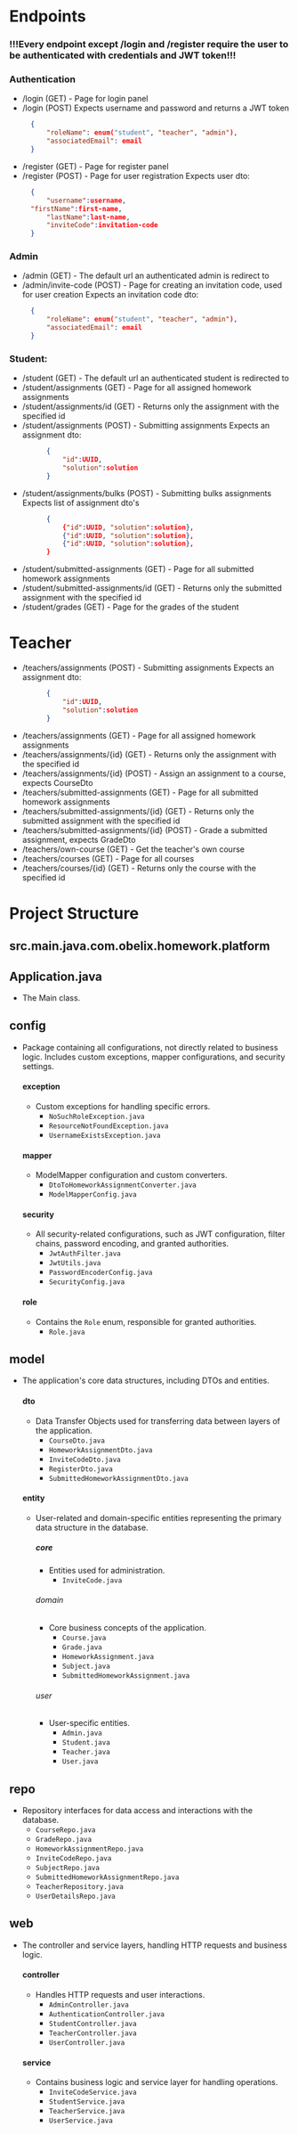 # Endpoints

### !!!Every endpoint except /login and /register require the user to be authenticated with credentials and JWT token!!!

### Authentication
- /login (GET) - Page for login panel
- /login (POST)
  Expects username and password and returns a JWT token
  ```json
	{
		"roleName": enum("student", "teacher", "admin"),
		"associatedEmail": email
	}
  ```
- /register (GET) - Page for register panel
- /register (POST) - Page for user registration
  Expects user dto:
  ```json
	{
		"username":username,
  	"firstName":first-name,
		"lastName":last-name,
		"inviteCode":invitation-code
	}
  ```

### Admin
- /admin (GET) - The default url an authenticated admin is redirect to
- /admin/invite-code (POST) - Page for creating an invitation code, used for user creation
  Expects an invitation code dto:
  ```json
	{
		"roleName": enum("student", "teacher", "admin"),
		"associatedEmail": email
	}
  ```

### Student:
- /student (GET) - The default url an authenticated student is redirected to
- /student/assignments (GET) - Page for all assigned homework assignments
- /student/assignments/id (GET) - Returns only the assignment with the specified id
- /student/assignments (POST) - Submitting assignments
  Expects an assignment dto:
  ```json
		{
			"id":UUID,
			"solution":solution
		}
  ```
- /student/assignments/bulks (POST) - Submitting bulks assignments
  Expects list of assignment dto's
  ```json
		{
			{"id":UUID, "solution":solution},
			{"id":UUID, "solution":solution},
			{"id":UUID, "solution":solution},
		}
  ```
- /student/submitted-assignments (GET) - Page for all submitted homework assignments
- /student/submitted-assignments/id (GET) - Returns only the submitted assignment with the specified id
- /student/grades (GET) - Page for the grades of the student

# Teacher
- /teachers/assignments (POST) - Submitting assignments Expects an assignment dto:
  ```json
		{
			"id":UUID,
			"solution":solution
		}
  ```
- /teachers/assignments (GET) - Page for all assigned homework assignments
- /teachers/assignments/{id} (GET) - Returns only the assignment with the specified id
- /teachers/assignments/{id} (POST) - Assign an assignment to a course, expects CourseDto
- /teachers/submitted-assignments (GET) - Page for all submitted homework assignments
- /teachers/submitted-assignments/{id} (GET) - Returns only the submitted assignment with the specified id
- /teachers/submitted-assignments/{id} (POST) - Grade a submitted assignment, expects GradeDto
- /teachers/own-course (GET) - Get the teacher's own course
- /teachers/courses (GET) - Page for all courses
- /teachers/courses/{id} (GET) - Returns only the course with the specified id

# Project Structure

## src.main.java.com.obelix.homework.platform

## Application.java
- The Main class.

## config
- Package containing all configurations, not directly related to business logic. Includes custom exceptions, mapper configurations, and security settings.

  #### exception
	- Custom exceptions for handling specific errors.
		- `NoSuchRoleException.java`
		- `ResourceNotFoundException.java`
		- `UsernameExistsException.java`

  #### mapper
	- ModelMapper configuration and custom converters.
		- `DtoToHomeworkAssignmentConverter.java`
		- `ModelMapperConfig.java`

  #### security
	- All security-related configurations, such as JWT configuration, filter chains, password encoding, and granted authorities.
		- `JwtAuthFilter.java`
		- `JwtUtils.java`
		- `PasswordEncoderConfig.java`
		- `SecurityConfig.java`

  #### role
	- Contains the `Role` enum, responsible for granted authorities.
		- `Role.java`

## model
- The application's core data structures, including DTOs and entities.

  #### dto
	- Data Transfer Objects used for transferring data between layers of the application.
		- `CourseDto.java`
		- `HomeworkAssignmentDto.java`
		- `InviteCodeDto.java`
		- `RegisterDto.java`
		- `SubmittedHomeworkAssignmentDto.java`

  #### entity
	- User-related and domain-specific entities representing the primary data structure in the database.

	  ##### core
		- Entities used for administration.
			- `InviteCode.java`

	  ###### domain
		- Core business concepts of the application.
			- `Course.java`
			- `Grade.java`
			- `HomeworkAssignment.java`
			- `Subject.java`
			- `SubmittedHomeworkAssignment.java`

	  ###### user
		- User-specific entities.
			- `Admin.java`
			- `Student.java`
			- `Teacher.java`
			- `User.java`

## repo
- Repository interfaces for data access and interactions with the database.
	- `CourseRepo.java`
	- `GradeRepo.java`
	- `HomeworkAssignmentRepo.java`
	- `InviteCodeRepo.java`
	- `SubjectRepo.java`
	- `SubmittedHomeworkAssignmentRepo.java`
	- `TeacherRepository.java`
	- `UserDetailsRepo.java`

## web
- The controller and service layers, handling HTTP requests and business logic.

  #### controller
	- Handles HTTP requests and user interactions.
		- `AdminController.java`
		- `AuthenticationController.java`
		- `StudentController.java`
		- `TeacherController.java`
		- `UserController.java`

  #### service
	- Contains business logic and service layer for handling operations.
		- `InviteCodeService.java`
		- `StudentService.java`
		- `TeacherService.java`
		- `UserService.java`
